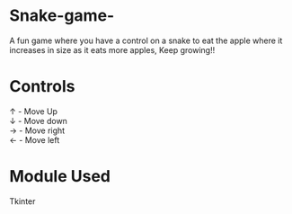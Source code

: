 # Snake-game-
A fun game where you have a control on a snake to eat the apple where it increases in size as it eats more apples, Keep growing!!

# Controls
↑ - Move Up  
↓ - Move down  
→ - Move right  
← - Move left  

# Module Used  
Tkinter
